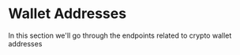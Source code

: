 # Wallet Addresses

In this section we'll go through the endpoints related to crypto wallet addresses

